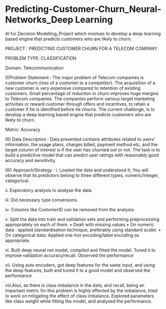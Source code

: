 # Predicting-Customer-Churn_Neural-Networks_Deep Learning
AI for Decision Modelling_Project which involves to develop a deep learning based engine that predicts customers who are likely to churn.

PROJECT : PREDICTING CUSTOMER CHURN FOR A TELECOM COMPANY

PROBLEM TYPE: CLASSIFICATION

Domain: Telecommunication

(I)Problem Statement :
The major problem of Telecom companies is customer churn (loss of a customer to a competitor). The acquisition of a new customer is very expensive compared to retention of existing customers. Small percentage of reduction in churn improves huge margins to Telecom companies. The companies perform various target marketing activities or reward customer through offers and incentives, to retain a customer if he is identified before he churns. The current challenge, is to develop a deep learning based engine that predicts
customers who are likely to churn.

Metric: Accuracy


(II) Data Description :
Data presented contains attributes related to users’ information, the usage plans, charges billed, payment method etc, and the target column of interest is if the user has churned out or not. The task is to build a predictive model that can predict user ratings with reasonably good accuracy and sensitivity.

 (III) Approach/Strategy :
i. Loaded the data and understood it; You will observe that its predictors belong to three different types, numeric/integer, categorical.

ii. Exploratory analysis to analyse the data.

iii. Did necessary type conversions.

iv. Columns like CustomerID can be removed from the analysis.

v. Split the data into train and validation sets and performing preprocessing appropriately on each of them.
• Dealt with missing values
• On numeric data : applied  standardisation technique, preferably using standard scaler.
• On categorical data: Applied one-hot encoding/label encoding as appropriate.

vi. Built deep neural net model, compiled and fitted the model. Tuned it to improve validation accuracy/recall. Observed the performance

vii. Using auto encoders, got deep features for the same input, and using the deep features, built and tuned it to a good model and observed the performance

viii.Also, as there is class imbalance in the data, and recall, being an important metric for this problem is highly effected by the imbalance,
tried to work on mitigating the effect of class imbalance. Explored parameters like class weight while fitting the model, and analysed the performance.
